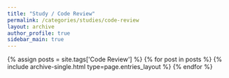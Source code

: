 ```yaml
---
title: "Study / Code Review"
permalink: /categories/studies/code-review
layout: archive
author_profile: true
sidebar_main: true
---
```


{% assign posts = site.tags['Code Review'] %}
{% for post in posts %} 
        {% include archive-single.html type=page.entries_layout %}
{% endfor %}